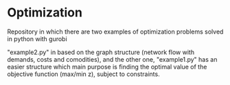 # Optimization
Repository in which there are two examples of optimization problems solved in python with gurobi

"example2.py" in based on the graph structure (network flow with demands, costs and comodities), and the other one, "example1.py" has an easier structure which main purpose is finding the optimal value of the objective function (max/min z), subject to constraints.
